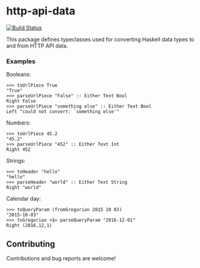 # http-api-data

[![Build Status](https://secure.travis-ci.org/fizruk/http-api-data.png?branch=master)](http://travis-ci.org/fizruk/http-api-data)

This package defines typeclasses used for converting Haskell data types to and from HTTP API data.

### Examples

Booleans:

```
>>> toUrlPiece True
"True"
>>> parseUrlPiece "False" :: Either Text Bool
Right False
>>> parseUrlPiece "something else" :: Either Text Bool
Left "could not convert: `something else'"
```

Numbers:

```
>>> toUrlPiece 45.2
"45.2"
>>> parseUrlPiece "452" :: Either Text Int
Right 452
```

Strings:

```
>>> toHeader "hello"
"hello"
>>> parseHeader "world" :: Either Text String
Right "world"
```

Calendar day:

```
>>> toQueryParam (fromGregorian 2015 10 03)
"2015-10-03"
>>> toGregorian <$> parseQueryParam "2016-12-01"
Right (2016,12,1)
```

## Contributing

Contributions and bug reports are welcome!

